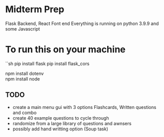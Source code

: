 # Midterm Prep
Flask Backend, React Font end
Everything is running on python 3.9.9 and some Javascript 

# To run this on your machine 
``sh 
pip install flask 
pip install flask_cors 

npm install dotenv  
npm install node 

## TODO 
- create a main menu gui with 3 options Flashcards, Written questions and combo
- create 40 example questions to cycle through
- randomize from a large library of questions and awnsers
- possibly add hand writting option (Soup task)
